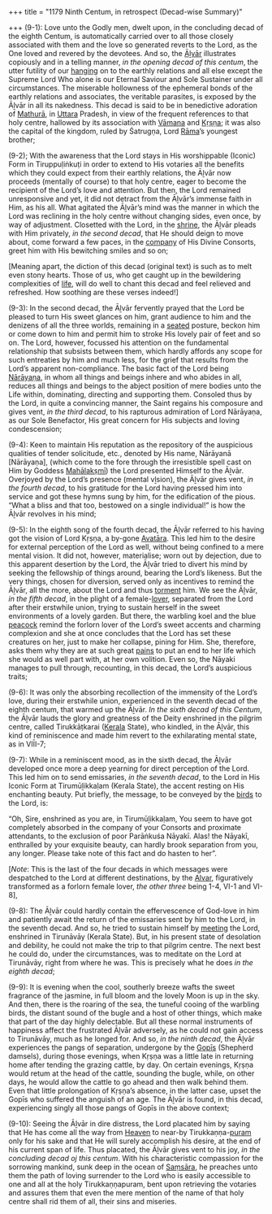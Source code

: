 +++
title = "1179 Ninth Centum, in retrospect (Decad-wise Summary)"

+++
(9-1): Love unto the Godly men, dwelt upon, in the concluding decad of the eighth Centum, is automatically carried over to all those closely associated with them and the love so generated reverts to the Lord, as the One loved and revered by the devotees. And so, the [Āḻvār](/definition/aḻvar#vaishnavism "show Āḻvār definitions") illustrates copiously and in a telling manner, *in the opening decad of this centum*, the utter futility of our [hanging](/definition/hanging#history "show hanging definitions") on to the earthly relations and all else except the Supreme Lord Who alone is our Eternal Saviour and Sole Sustainer under all circumstances. The miserable hollowness of the ephemeral bonds of the earthly relations and associates, the veritable parasites, is exposed by the Āḻvār in all its nakedness. This decad is said to be in benedictive adoration of [Mathurā](/definition/mathura#vaishnavism "show Mathurā definitions"), in [Uttara](/definition/uttara#vaishnavism "show Uttara definitions") Pradesh, in view of the frequent references to that holy centre, hallowed by its association with [Vāmana](/definition/vamana#history "show Vāmana definitions") and [Kṛṣṇa](/definition/krishna#vaishnavism "show Kṛṣṇa definitions"); it was also the capital of the kingdom, ruled by Śatrugṇa, Lord [Rāma](/definition/rama#vaishnavism "show Rāma definitions")’s youngest brother;

(9-2); With the awareness that the Lord stays in His worshippable (Iconic) Form in Tiruppuḷiṅkuṭi in order to extend to His votaries all the benefits which they could expect from their earthly relations, the Āḻvār now proceeds (mentally of course) to that holy centre, eager to become the recipient of the Lord’s love and attention. But then, the Lord remained unresponsive and yet, it did not detract from the Āḻvār’s immense faith in Him, as his all. What agitated the Āḻvār’s mind was the manner in which the Lord was reclining in the holy centre without changing sides, even once, by way of adjustment. Closetted with the Lord, in the [shrine](/definition/shrine#history "show shrine definitions"), the Āḻvār pleads with Him privately, *in the second decad*, that He should deign to move about, come forward a few paces, in the [company](/definition/company#history "show company definitions") of His Divine Consorts, greet him with His bewitching smiles and so on;

[Meaning apart, the diction of this decad (original text) is such as to melt even stony hearts. Those of us, who get caught up in the bewildering complexities of [life](/definition/life#history "show life definitions"), will do well to chant this decad and feel relieved and refreshed. How soothing are these verses indeed!]

(9-3): In the second decad, the Āḻvār fervently prayed that the Lord be pleased to turn His sweet glances on him, grant audience to him and the denizens of all the three worlds, remaining in a [seated](/definition/seat#history "show seated definitions") posture, beckon him or come down to him and permit him to stroke His lovely pair of feet and so on. The Lord, however, focussed his attention on the fundamental relationship that subsists between them, which hardly affords any scope for such entreaties by him and much less, for the grief that results from the Lord’s apparent non-compliance. The basic fact of the Lord being [Nārāyaṇa](/definition/narayana#vaishnavism "show Nārāyaṇa definitions"), in whom all things and beings inhere and who abides in all, reduces all things and beings to the abject position of mere bodies unto the Life within, dominating, directing and supporting them. Consoled thus by the Lord, in quite a convincing manner, the Saint regains his composure and gives vent, *in the third decad*, to his rapturous admiration of Lord Nārāyaṇa, as our Sole Benefactor, His great concern for His subjects and loving condescension;

(9-4): Keen to maintain His reputation as the repository of the auspicious qualities of tender solicitude, etc., denoted by His name, Nārāyanā [Nārāyaṇa], (which come to the fore through the irresistible spell cast on Him by Goddess [Mahālakṣmī](/definition/mahalakshmi#vaishnavism "show Mahālakṣmī definitions")) the Lord presented Himself to the Āḻvār. Overjoyed by the Lord’s presence (mental vḻsion), the Āḻvār gives vent, *in the fourth decad*, to his gratitude for the Lord having pressed him into service and got these hymns sung by him, for the edification of the pious. “What a bliss and that too, bestowed on a single individual!” is how the Āḻvār revolves in his mind;

(9-5): In the eighth song of the fourth decad, the Āḻvār referred to his having got the vision of Lord Kṛṣṇa, a by-gone [Avatāra](/definition/avatara#vaishnavism "show Avatāra definitions"). This led him to the desire for external perception of the Lord as well, without being confined to a mere mental vision. It did not, however, materialise; worn out by dejection, due to this apparent desertion by the Lord, the Āḻvār tried to divert his mind by seeking the fellowship of things around, bearing the Lord’s likeness. But the very things, chosen for diversion, served only as incentives to remind the Āḻvār, all the more, about the Lord and thus [torment](/definition/torment#history "show torment definitions") him. We see the Āḻvār, *in the fifth decad*, in the plight of a female-[lover](/definition/lover#history "show lover definitions"), separated from the Lord after their erstwhile union, trying to sustain herself in the sweet environments of a lovely garden. But there, the warbling koel and the blue [peacock](/definition/peacock#history "show peacock definitions") remind the forlorn lover of the Lord’s sweet accents and charming complexion and she at once concludes that the Lord has set these creatures on her, just to make her collapse, pining for Him. She, therefore, asks them why they are at such great [pains](/definition/pain#history "show pains definitions") to put an end to her life which she would as well part with, at her own volition. Even so, the Nāyaki manages to pull through, recounting, in this decad, the Lord’s auspicious traits;

(9-6): It was only the absorbing recollection of the immensity of the Lord’s love, during their erstwhile union, experienced in the seventh decad of the eighth centum, that warmed up the Āḻvār. *In the sixth decad of this Centum*, the Āḻvār lauds the glory and greatness of the Deity enshrined in the pilgrim centre, called Tirukkāṭkarai ([Kerala](/definition/kerala#history "show Kerala definitions") State), who kindled, in the Āḻvār, this kind of reminiscence and made him revert to the exhilarating mental state, as in VIĪI-7;

(9-7): While in a reminiscent mood, as in the sixth decad, the Āḻvār developed once more a deep yearning for direct perception of the Lord. This led him on to send emissaries, *in the seventh decad*, to the Lord in His Iconic Form at Tirumūḻikkaḷam (Kerala State), the accent resting on His enchanting beauty. Put briefly, the message, to be conveyed by the [birds](/definition/bird#history "show birds definitions") to the Lord, is:

“Oh, Sire, enshrined as you are, in Tirumūḻikkaḷam, You seem to have got completely absorbed in the company of your Consorts and proximate attendants, to the exclusion of poor Parāṅkuśa Nāyakī. Alas! the Nāyakī, enthralled by your exquisite beauty, can hardly brook separation from you, any longer. Please take note of this fact and do hasten to her”.

[*Note*: This is the last of the four decads in which messages were despatched to the Lord at different destinations, by the [Alvar](/definition/aḻvar#vaishnavism "show Alvar definitions"), figuratively transformed as a forlorn female lover, *the other three* being 1-4, VI-1 and VI-8],

(9-8): The Āḻvār could hardly contain the effervescence of God-love in him and patiently await the return of the emissaries sent by him to the Lord, in the seventh decad. And so, he tried to sustain himself by [meeting](/definition/meeting#history "show meeting definitions") the Lord, enshrined in Tirunāvāy (Kerala State). But, in his present state of desolation and debility, he could not make the trip to that pilgrim centre. The next best he could do, under the circumstances, was to meditate on the Lord at Tirunāvāy, right from where he was. This is precisely what he does *in the eighth decad*;

(9-9): It is evening when the cool, southerly breeze wafts the sweet fragrance of the jasmine, in full bloom and the lovely Moon is up in the sky. And then, there is the roaring of the sea, the tuneful cooing of the warbling birds, the distant sound of the bugle and a host of other things, which make that part of the day highly delectable. But all these normal instruments of happiness affect the frustrated Āḻvār adversely, as he could not gain access to Tirunāvāy, much as he longed for. And so, *in the ninth decad*, the Āḻvār experiences the pangs of separation, undergone by the [Gopīs](/definition/gopi#vaishnavism "show Gopīs definitions") (Shepherd damsels), during those evenings, when Kṛṣṇa was a little late in returning home after tending the grazing cattle, by day. On certain evenings, Kṛṣṇa would retum at the head of the cattle, sounding the bugle, while, on other days, he would allow the cattle to go ahead and then walk behind them. Even that little prolongation of Kṛṣṇa’s absence, in the latter case, upset the Gopīs who suffered the anguish of an age. The Āḻvār is found, in this decad, experiencing singly all those pangs of Gopīs in the above context;

(9-10): Seeing the Āḻvār in dire distress, the Lord placated him by saying that He has come all the way from [Heaven](/definition/heaven#history "show Heaven definitions") to near-by Tirukkaṇṇa-[puram](/definition/puram#history "show puram definitions") only for his sake and that He will surely accomplish his desire, at the end of his current span of life. Thus placated, the Āḻvār gives vent to his joy, *in the concluding decad oj this centum*. With his characteristic compassion for the sorrowing mankind, sunk deep in the ocean of [Saṃsāra](/definition/samsara#history "show Saṃsāra definitions"), he preaches unto them the path of loving surrender to the Lord who is easily accessible to one and all at the holy Tirukkaṇṇapuram, bent upon retrieving the votaries and assures them that even the mere mention of the name of that holy centre shall rid them of all, their sins and miseries.



